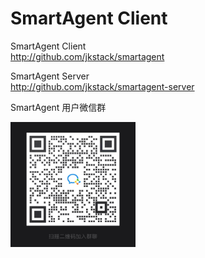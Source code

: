 # SmartAgent Client


SmartAgent Client   
http://github.com/jkstack/smartagent

SmartAgent Server   
http://github.com/jkstack/smartagent-server


SmartAgent 用户微信群

<img src="wechat_QR.jpg" height=200px weight=200px>


